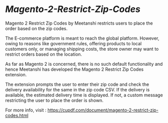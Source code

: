 # _Magento-2-Restrict-Zip-Codes_
Magento 2 Restrict Zip Codes by Meetanshi restricts users to place the order based on the zip codes.  

The E-commerce platform is meant to reach the global platform. However, owing to reasons like government rules, offering products to local customers only, or managing shipping costs, the store owner may want to restrict orders based on the location.  

As far as Magento 2 is concerned, there is no such default functionality and hence Meetanshi has developed the Magento 2 Restrict Zip Codes extension.  

The extension prompts the user to enter their zip code and check the delivery availability for the same in the zip code CSV. If the delivery is available, the estimated delivery time is displayed. If not, a custom message restricting the user to place the order is shown.  

For more info, visit : https://cupdf.com/document/magento-2-restrict-zip-codes.html

